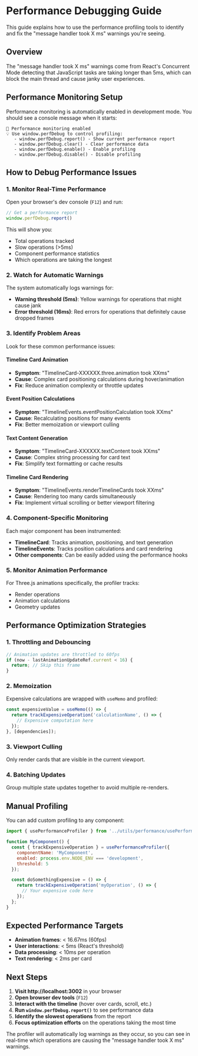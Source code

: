 # Performance Debugging Guide

This guide explains how to use the performance profiling tools to identify and fix the "message handler took X ms" warnings you're seeing.

## Overview

The "message handler took X ms" warnings come from React's Concurrent Mode detecting that JavaScript tasks are taking longer than 5ms, which can block the main thread and cause janky user experiences.

## Performance Monitoring Setup

Performance monitoring is automatically enabled in development mode. You should see a console message when it starts:

```
🚀 Performance monitoring enabled
💡 Use window.perfDebug to control profiling:
   - window.perfDebug.report() - Show current performance report
   - window.perfDebug.clear() - Clear performance data
   - window.perfDebug.enable() - Enable profiling
   - window.perfDebug.disable() - Disable profiling
```

## How to Debug Performance Issues

### 1. Monitor Real-Time Performance

Open your browser's dev console (`F12`) and run:

```javascript
// Get a performance report
window.perfDebug.report()
```

This will show you:
- Total operations tracked
- Slow operations (>5ms)
- Component performance statistics
- Which operations are taking the longest

### 2. Watch for Automatic Warnings

The system automatically logs warnings for:
- **Warning threshold (5ms)**: Yellow warnings for operations that might cause jank
- **Error threshold (16ms)**: Red errors for operations that definitely cause dropped frames

### 3. Identify Problem Areas

Look for these common performance issues:

#### Timeline Card Animation
- **Symptom**: "TimelineCard-XXXXXX.three.animation took XXms"
- **Cause**: Complex card positioning calculations during hover/animation
- **Fix**: Reduce animation complexity or throttle updates

#### Event Position Calculations
- **Symptom**: "TimelineEvents.eventPositionCalculation took XXms"
- **Cause**: Recalculating positions for many events
- **Fix**: Better memoization or viewport culling

#### Text Content Generation
- **Symptom**: "TimelineCard-XXXXXX.textContent took XXms"
- **Cause**: Complex string processing for card text
- **Fix**: Simplify text formatting or cache results

#### Timeline Card Rendering
- **Symptom**: "TimelineEvents.renderTimelineCards took XXms"
- **Cause**: Rendering too many cards simultaneously
- **Fix**: Implement virtual scrolling or better viewport filtering

### 4. Component-Specific Monitoring

Each major component has been instrumented:

- **TimelineCard**: Tracks animation, positioning, and text generation
- **TimelineEvents**: Tracks position calculations and card rendering
- **Other components**: Can be easily added using the performance hooks

### 5. Monitor Animation Performance

For Three.js animations specifically, the profiler tracks:
- Render operations
- Animation calculations
- Geometry updates

## Performance Optimization Strategies

### 1. Throttling and Debouncing

```javascript
// Animation updates are throttled to 60fps
if (now - lastAnimationUpdateRef.current < 16) {
  return; // Skip this frame
}
```

### 2. Memoization

Expensive calculations are wrapped with `useMemo` and profiled:

```javascript
const expensiveValue = useMemo(() => {
  return trackExpensiveOperation('calculationName', () => {
    // Expensive computation here
  });
}, [dependencies]);
```

### 3. Viewport Culling

Only render cards that are visible in the current viewport.

### 4. Batching Updates

Group multiple state updates together to avoid multiple re-renders.

## Manual Profiling

You can add custom profiling to any component:

```javascript
import { usePerformanceProfiler } from '../utils/performance/usePerformanceProfiler';

function MyComponent() {
  const { trackExpensiveOperation } = usePerformanceProfiler({
    componentName: 'MyComponent',
    enabled: process.env.NODE_ENV === 'development',
    threshold: 5
  });

  const doSomethingExpensive = () => {
    return trackExpensiveOperation('myOperation', () => {
      // Your expensive code here
    });
  };
}
```

## Expected Performance Targets

- **Animation frames**: < 16.67ms (60fps)
- **User interactions**: < 5ms (React's threshold)
- **Data processing**: < 10ms per operation
- **Text rendering**: < 2ms per card

## Next Steps

1. **Visit http://localhost:3002** in your browser
2. **Open browser dev tools** (`F12`)
3. **Interact with the timeline** (hover over cards, scroll, etc.)
4. **Run `window.perfDebug.report()`** to see performance data
5. **Identify the slowest operations** from the report
6. **Focus optimization efforts** on the operations taking the most time

The profiler will automatically log warnings as they occur, so you can see in real-time which operations are causing the "message handler took X ms" warnings.